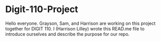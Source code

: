 # Digit-110-Project
Hello everyone. Grayson, Sam, and Harrison are working on this project together for DIGIT 110. I (Harrison Lilley) wrote this READ.me file to introduce ourselves and describe the purpose for our repo.
